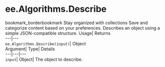 
#  ee.Algorithms.Describe 
bookmark_borderbookmark Stay organized with collections  Save and categorize content based on your preferences.
Describes an object using a simple JSON-compatible structure. 
Usage| Returns  
---|---  
`ee.Algorithms.Describe(input)`| Object  
Argument| Type| Details  
---|---|---  
`input`| Object| The object to describe.  
